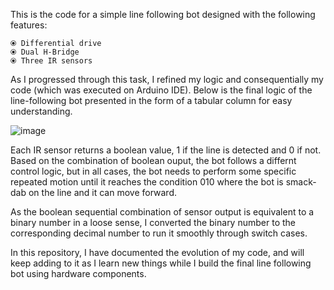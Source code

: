 This is the code for a simple line following bot designed with the following features:

    ⦿ Differential drive 
    ⦿ Dual H-Bridge
    ⦿ Three IR sensors 

As I progressed through this task, I refined my logic and consequentially my code (which was executed on Arduino IDE). Below is the final logic of the line-following bot presented in the form of a tabular column for easy understanding.

![image](https://github.com/sne-1807/line-following-bot-records/assets/124518945/c29e4083-7243-4c58-9b9f-4b687b9947bf)

Each IR sensor returns a boolean value, 1 if the line is detected and 0 if not. Based on the combination of boolean ouput, the bot follows a differnt control logic, but in all cases, the bot needs to perform some specific repeated motion until it reaches the condition 010 where the bot is smack-dab on the line and it can move forward. 

As the boolean sequential combination of sensor output is equivalent to a binary number in a loose sense, I converted the binary number to the corresponding decimal number to run it smoothly through switch cases.

In this repository, I have documented the evolution of my code, and will keep adding to it as I learn new things
while I build the final line following bot using hardware components.
